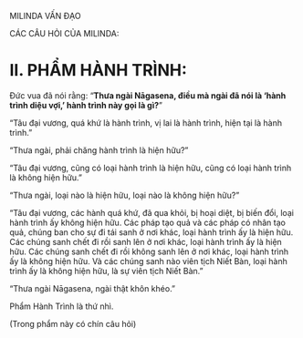 MILINDA VẤN ĐẠO

CÁC CÂU HỎI CỦA MILINDA:

# II. PHẨM HÀNH TRÌNH:

Đức vua đã nói rằng: “**Thưa ngài Nāgasena, điều mà ngài đã nói là ‘hành trình diệu vợi,’ hành trình này gọi là gì?**”

“Tâu đại vương, quá khứ là hành trình, vị lai là hành trình, hiện tại là hành trình.”

“Thưa ngài, phải chăng hành trình là hiện hữu?”

“Tâu đại vương, cũng có loại hành trình là hiện hữu, cũng có loại hành trình là không hiện hữu.”

“Thưa ngài, loại nào là hiện hữu, loại nào là không hiện hữu?”

“Tâu đại vương, các hành quá khứ, đã qua khỏi, bị hoại diệt, bị biến đổi, loại hành trình ấy không hiện hữu. Các pháp tạo quả và các pháp có nhân tạo quả, chúng ban cho sự đi tái sanh ở nơi khác, loại hành trình ấy là hiện hữu. Các chúng sanh chết đi rồi sanh lên ở nơi khác, loại hành trình ấy là hiện hữu. Các chúng sanh chết đi rồi không sanh lên ở nơi khác, loại hành trình ấy là không hiện hữu. Và các chúng sanh nào viên tịch Niết Bàn, loại hành trình ấy là không hiện hữu, là sự viên tịch Niết Bàn.”

“Thưa ngài Nāgasena, ngài thật khôn khéo.”

Phẩm Hành Trình là thứ nhì.

(Trong phẩm này có chín câu hỏi)
